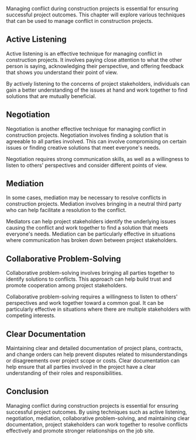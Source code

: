 
Managing conflict during construction projects is essential for ensuring successful project outcomes. This chapter will explore various techniques that can be used to manage conflict in construction projects.

Active Listening
----------------

Active listening is an effective technique for managing conflict in construction projects. It involves paying close attention to what the other person is saying, acknowledging their perspective, and offering feedback that shows you understand their point of view.

By actively listening to the concerns of project stakeholders, individuals can gain a better understanding of the issues at hand and work together to find solutions that are mutually beneficial.

Negotiation
-----------

Negotiation is another effective technique for managing conflict in construction projects. Negotiation involves finding a solution that is agreeable to all parties involved. This can involve compromising on certain issues or finding creative solutions that meet everyone's needs.

Negotiation requires strong communication skills, as well as a willingness to listen to others' perspectives and consider different points of view.

Mediation
---------

In some cases, mediation may be necessary to resolve conflicts in construction projects. Mediation involves bringing in a neutral third party who can help facilitate a resolution to the conflict.

Mediators can help project stakeholders identify the underlying issues causing the conflict and work together to find a solution that meets everyone's needs. Mediation can be particularly effective in situations where communication has broken down between project stakeholders.

Collaborative Problem-Solving
-----------------------------

Collaborative problem-solving involves bringing all parties together to identify solutions to conflicts. This approach can help build trust and promote cooperation among project stakeholders.

Collaborative problem-solving requires a willingness to listen to others' perspectives and work together toward a common goal. It can be particularly effective in situations where there are multiple stakeholders with competing interests.

Clear Documentation
-------------------

Maintaining clear and detailed documentation of project plans, contracts, and change orders can help prevent disputes related to misunderstandings or disagreements over project scope or costs. Clear documentation can help ensure that all parties involved in the project have a clear understanding of their roles and responsibilities.

Conclusion
----------

Managing conflict during construction projects is essential for ensuring successful project outcomes. By using techniques such as active listening, negotiation, mediation, collaborative problem-solving, and maintaining clear documentation, project stakeholders can work together to resolve conflicts effectively and promote stronger relationships on the job site.
